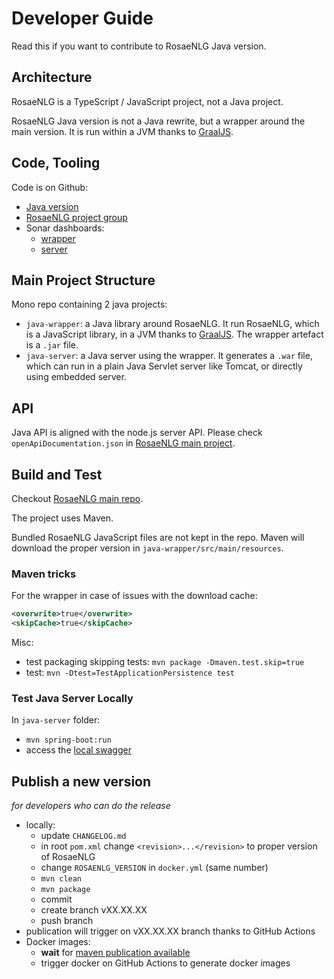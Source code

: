 <!--
Copyright 2020 Ludan Stoecklé
SPDX-License-Identifier: Apache-2.0
-->
# Developer Guide

Read this if you want to contribute to RosaeNLG Java version.


## Architecture

RosaeNLG is a TypeScript / JavaScript project, not a Java project.

RosaeNLG Java version is not a Java rewrite, but a wrapper around the main version. It is run within a JVM thanks to [GraalJS](http://www.graalvm.org/docs/reference-manual/languages/js/).


## Code, Tooling

Code is on Github:

- [Java version](https://github.com/RosaeNLG/rosaenlg-java)
- [RosaeNLG project group](https://github.com/RosaeNLG)
- Sonar dashboards:
  - [wrapper](https://sonarcloud.io/dashboard?id=java-wrapper)
  - [server](https://sonarcloud.io/dashboard?id=java-server)


## Main Project Structure

Mono repo containing 2 java projects:

- `java-wrapper`: a Java library around RosaeNLG. It run RosaeNLG, which is a JavaScript library, in a JVM thanks to [GraalJS](http://www.graalvm.org/docs/reference-manual/languages/js/). The wrapper artefact is a `.jar` file.
- `java-server`: a Java server using the wrapper. It generates a `.war` file, which can run in a plain Java Servlet server like Tomcat, or directly using embedded server.


## API

Java API is aligned with the node.js server API. Please check `openApiDocumentation.json` in [RosaeNLG main project](https://github.com/RosaeNLG/rosaenlg).


## Build and Test

Checkout [RosaeNLG main repo](https://github.com/RosaeNLG/rosaenlg-java).

The project uses Maven.

Bundled RosaeNLG JavaScript files are not kept in the repo. Maven will download the proper version in `java-wrapper/src/main/resources`.


### Maven tricks

For the wrapper in case of issues with the download cache:
```xml
<overwrite>true</overwrite>
<skipCache>true</skipCache>
```

Misc:
- test packaging skipping tests: `mvn package -Dmaven.test.skip=true`
- test: `mvn -Dtest=TestApplicationPersistence test`


### Test Java Server Locally

In `java-server` folder:
- `mvn spring-boot:run`
- access the [local swagger](http://localhost:8080/swagger-ui.html)


## Publish a new version

_for developers who can do the release_

- locally:
  - update `CHANGELOG.md`
  - in root `pom.xml` change `<revision>...</revision>` to proper version of RosaeNLG
  - change `ROSAENLG_VERSION` in `docker.yml` (same number)
  - `mvn clean`
  - `mvn package`
  - commit
  - create branch vXX.XX.XX
  - push branch
- publication will trigger on vXX.XX.XX branch thanks to GitHub Actions
- Docker images:
  - **wait** for [maven publication available](https://repo1.maven.org/maven2/org/rosaenlg/java-wrapper/)
  - trigger docker on GitHub Actions to generate docker images

